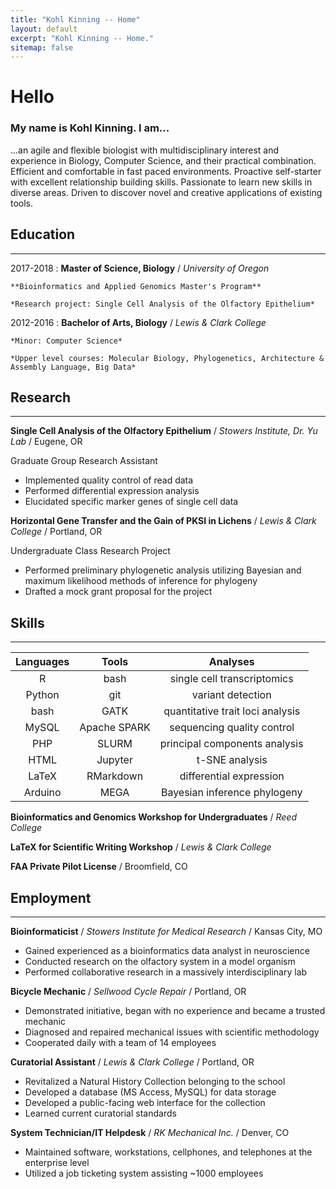 ```yaml
---
title: "Kohl Kinning -- Home"
layout: default
excerpt: "Kohl Kinning -- Home."
sitemap: false
---
```


# Hello
### My name is Kohl Kinning. I am...

...an agile and flexible biologist with multidisciplinary interest and  experience in Biology, Computer Science, and their practical combination. Efficient and comfortable in fast paced environments. Proactive self-starter with excellent relationship building skills. Passionate to learn new skills in diverse areas. Driven to discover novel and creative applications of existing tools.

## Education
---

2017-2018
:   **Master of Science, Biology** / *University of Oregon*

    **Bioinformatics and Applied Genomics Master's Program**

    *Research project: Single Cell Analysis of the Olfactory Epithelium*

2012-2016
:   **Bachelor of Arts, Biology** / *Lewis & Clark College* 

    *Minor: Computer Science*
    
    *Upper level courses: Molecular Biology, Phylogenetics, Architecture & Assembly Language, Big Data*

## Research
---

**Single Cell Analysis of the Olfactory Epithelium** / *Stowers Institute, Dr. Yu Lab* / Eugene, OR


Graduate Group Research Assistant

+ Implemented quality control of read data
+ Performed differential expression analysis
+ Elucidated specific marker genes of single cell data


**Horizontal Gene Transfer and the Gain of PKSI in Lichens** / *Lewis & Clark College* / Portland, OR 

Undergraduate Class Research Project

+ Performed preliminary phylogenetic analysis utilizing Bayesian and maximum likelihood methods of inference for phylogeny
+ Drafted a mock grant proposal for the project

## Skills
---

| Languages | Tools         | Analyses                         |
|:---------:|:-------------:|:--------------------------------:|
| R         | bash          | single cell transcriptomics      |
| Python    | git           | variant detection                |
| bash      | GATK          | quantitative trait loci analysis |
| MySQL     | Apache SPARK  | sequencing quality control       |
| PHP       | SLURM         | principal components analysis    |
| HTML      | Jupyter       | t-SNE analysis                   |
| LaTeX     | RMarkdown     | differential expression          |
| Arduino   | MEGA          | Bayesian inference phylogeny     |

   
**Bioinformatics and Genomics Workshop for Undergraduates** / *Reed College*

**LaTeX for Scientific Writing Workshop** / *Lewis & Clark College*

**FAA Private Pilot License** / Broomfield, CO

## Employment
---
**Bioinformaticist** / *Stowers Institute for Medical Research* / Kansas City, MO

+ Gained experienced as a bioinformatics data analyst in neuroscience
+ Conducted research on the olfactory system in a model organism
+ Performed collaborative research in a massively interdisciplinary lab 

**Bicycle Mechanic** / *Sellwood Cycle Repair* / Portland, OR

+ Demonstrated initiative, began with no experience and became a trusted mechanic
+ Diagnosed and repaired mechanical issues with scientific methodology
+ Cooperated daily with a team of 14 employees

**Curatorial Assistant** / *Lewis & Clark College* / Portland, OR

+ Revitalized a Natural History Collection belonging to the school
+ Developed a database (MS Access, MySQL) for data storage
+ Developed a public-facing web interface for the collection
+ Learned current curatorial standards

**System Technician/IT Helpdesk** / *RK Mechanical Inc.* / Denver, CO

+ Maintained software, workstations, cellphones, and telephones at the enterprise level
+ Utilized a job ticketing system assisting ~1000 employees

